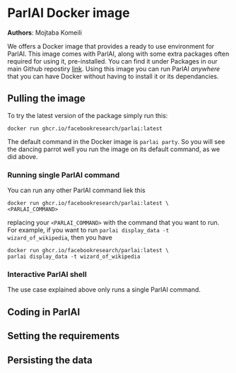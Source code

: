 ParlAI Docker image
==================

**Authors**: Mojtaba Komeili

We offers a Docker image that provides a ready to use environment for ParlAI.
This image comes with ParlAI, along with some extra packages often required for using it, pre-installed.
You can find it under Packages in our main Github repostiry [link](https://github.com/orgs/facebookresearch/packages?repo_name=ParlAI).
Using this image you can run ParlAI *anywhere* that you can have Docker without having to install it or its dependancies.

## Pulling the image
To try the latest version of the package simply run this:
```
docker run ghcr.io/facebookresearch/parlai:latest
```
The default command in the Docker image is `parlai party`.
So you will see the dancing parrot well you run the image on its default command, as we did above.

### Running single ParlAI command
You can run any other ParlAI command liek this
```
docker run ghcr.io/facebookresearch/parlai:latest \
<PARLAI_COMMAND>
```
replacing your `<PARLAI_COMMAND>` with the command that you want to run.
For example, if you want to run `parlai display_data -t wizard_of_wikipedia`,
then you have
```
docker run ghcr.io/facebookresearch/parlai:latest \
parlai display_data -t wizard_of_wikipedia
```

### Interactive ParlAI shell
The use case explained above only runs a single ParlAI command.


## Coding in ParlAI


## Setting the requirements


## Persisting the data
